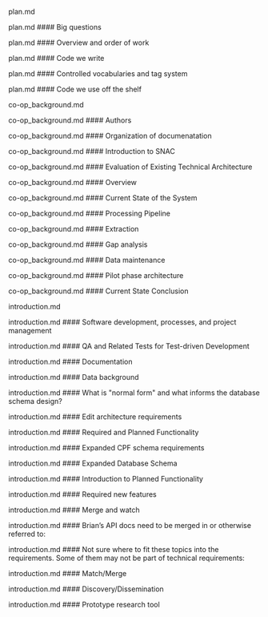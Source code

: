 
plan.md

plan.md #### Big questions

plan.md #### Overview and order of work

plan.md #### Code we write

plan.md #### Controlled vocabularies and tag system 

plan.md #### Code we use off the shelf

co-op_background.md

co-op_background.md #### Authors

co-op_background.md #### Organization of documenatation

co-op_background.md #### Introduction to SNAC

co-op_background.md #### Evaluation of Existing Technical Architecture

co-op_background.md #### Overview

co-op_background.md #### Current State of the System

co-op_background.md #### Processing Pipeline

co-op_background.md #### Extraction

co-op_background.md #### Gap analysis

co-op_background.md #### Data maintenance

co-op_background.md #### Pilot phase architecture

co-op_background.md #### Current State Conclusion

introduction.md

introduction.md #### Software development, processes, and project management

introduction.md #### QA and Related Tests for Test-driven Development

introduction.md #### Documentation

introduction.md #### Data background

introduction.md #### What is "normal form" and what informs the database schema design?

introduction.md #### Edit architecture requirements

introduction.md #### Required and Planned Functionality

introduction.md #### Expanded CPF schema requirements

introduction.md #### Expanded Database Schema

introduction.md #### Introduction to Planned Functionality

introduction.md #### Required new features

introduction.md #### Merge and watch

introduction.md #### Brian’s API docs need to be merged in or otherwise referred to:

introduction.md #### Not sure where to fit these topics into the requirements. Some of them may not be part of technical requirements:

introduction.md #### Match/Merge

introduction.md #### Discovery/Dissemination

introduction.md #### Prototype research tool

